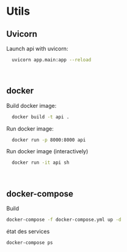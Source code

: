 # Utils

## Uvicorn
Launch api with uvicorn:
```sh
  uvicorn app.main:app --reload
```
<br>

## docker
Build docker image:
```sh
  docker build -t api .
```

Run docker image:
```sh
  docker run -p 8000:8000 api
```

Run docker image (interactively)
```sh
  docker run -it api sh
```
<br>

## docker-compose

Build
```sh
docker-compose -f docker-compose.yml up -d
```

état des services
```sh
docker-compose ps
```
<br>
